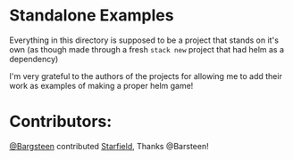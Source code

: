 # Standalone Examples
Everything in this directory is supposed to be a project that stands on it's own (as though made through a fresh `stack new` project
that had helm as a dependency)

I'm very grateful to the authors of the projects for allowing me to add their work as examples of making a proper helm game!

# Contributors:
[@Bargsteen](https://github.com/Bargsteen) contributed [Starfield](https://github.com/Bargsteen/Starfield), Thanks @Barsteen!
